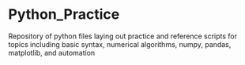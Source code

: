 # Python_Practice
Repository of python files laying out practice and reference scripts for topics including basic syntax, numerical algorithms, numpy, pandas, matplotlib, and automation
